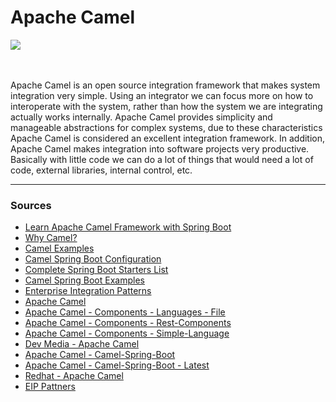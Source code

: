 # Apache Camel 


<div><img src="https://upload.wikimedia.org/wikipedia/commons/thumb/1/11/Apache_Camel_Logo.svg/1280px-Apache_Camel_Logo.svg.png"/></div>


<br/>
<br/>

<p>
  Apache Camel is an open source integration framework that makes system integration very simple. Using an integrator we can focus more on how to interoperate with the system, rather than how the system we are integrating actually works internally. Apache Camel provides simplicity and manageable abstractions for complex systems, due to these characteristics Apache Camel is considered an excellent integration framework. In addition, Apache Camel makes integration into software projects very productive. Basically with little code we can do a lot of things that would need a lot of code, external libraries, internal control, etc.
  
</p>


<hr/>

### Sources

<ul>
  <li>
     <a href="https://www.udemy.com/course/apache-camel-framework-with-spring-boot/">Learn Apache Camel Framework with Spring Boot</a>
  </li>
   <li>
     <a href="https://camel.apache.org/manual/latest/faq/why-the-name-camel.html">Why Camel?</a>
  </li>
   <li>
     <a href="https://github.com/apache/camel-examples/tree/master/examples">Camel Examples</a>
  </li>
   <li>
     <a href="https://camel.apache.org/camel-spring-boot/latest/spring-boot.html">Camel Spring Boot Configuration</a>
  </li>
   <li>
     <a href="https://camel.apache.org/camel-spring-boot/latest/list.html">Complete Spring Boot Starters List</a>
  </li>
   <li>
     <a href="https://github.com/apache/camel-spring-boot-examples">Camel Spring Boot Examples</a>
  </li>
  <li>
     <a href="https://camel.apache.org/components/latest/eips/enterprise-integration-patterns.html">Enterprise Integration Patterns</a>
  </li>
 <li>
     <a href="https://camel.apache.org/">Apache Camel</a>
  </li>
  <li>
     <a href="https://camel.apache.org/components/latest/languages/file-language.html">Apache Camel - Components - Languages - File</a>
  </li>
  <li>
     <a href="https://camel.apache.org/components/latest/rest-component.html">Apache Camel - Components - Rest-Components</a>
  </li>
  <li>
     <a href="https://camel.apache.org/components/latest/languages/simple-language.html">Apache Camel - Components - Simple-Language</a>
  </li>
  <li>
     <a href="https://www.devmedia.com.br/apache-camel-entenda-o-que-e/28747">Dev Media - Apache Camel</a>
  </li>
 
   <li>
     <a href="https://camel.apache.org/camel-spring-boot/3.7.x/spring-boot.html">Apache Camel - Camel-Spring-Boot</a>
  </li>
  
   <li>
     <a href="https://camel.apache.org/camel-spring-boot/latest/">Apache Camel - Camel-Spring-Boot - Latest</a>
  </li>
  
   <li>
     <a href="https://access.redhat.com/webassets/avalon/d/red-hat-jboss-fuse/6.3/api-reference/camel/org/apache/camel/class-use/LoggingLevel.html"> Redhat - Apache Camel</a>
  </li>
  
  <li>
     <a href="https://camel.apache.org/components/3.12.x/eips/enterprise-integration-patterns.html">EIP Pattners</a>
  </li>
  
</ul>
